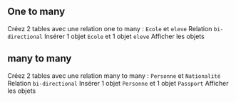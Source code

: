 ## One to many

Créez 2 tables avec une relation one to many : `Ecole` et `eleve`
Relation `bi-directional`
Insérer 1 objet `Ecole` et 1 objet `eleve`
Afficher les objets

## many to many

Créez 2 tables avec une relation many to many : `Personne` et `Nationalité`
Relation `bi-directional`
Insérer 1 objet `Personne` et 1 objet `Passport`
Afficher les objets
